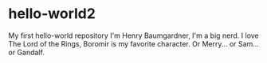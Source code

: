 # hello-world2
My first hello-world repository
I'm Henry Baumgardner, I'm a big nerd. I love The Lord of the Rings, Boromir is my favorite character. Or Merry... or Sam... or Gandalf.  
